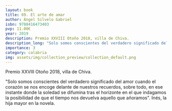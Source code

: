 ```yaml
---
layout: book
title: 69. El arte de amar
author: Ángel Silvelo Gabriel
isbn: 9788416473403
pvp: 11.00€
year: 2019
description: Premio XXVIII Otoño 2018, villa de Chiva.
description_long: "Solo somos conscientes del verdadero significado del amor cuando el corazón se nos encoge delante de nuestros recuerdos, sobre todo, en ese instante donde la soledad se difumina tras el horizonte en el que indagamos la posibilidad de que el tiempo nos devuelva aquello que añoramos". Inés, la hija mayor en la novela.
importance: 3
category: calabria
img: assets/img/collection_preview/collection_default.png
---
```


Premio XXVIII Otoño 2018, villa de Chiva.

"Solo somos conscientes del verdadero significado del amor cuando el corazón se nos encoge delante de nuestros recuerdos, sobre todo, en ese instante donde la soledad se difumina tras el horizonte en el que indagamos la posibilidad de que el tiempo nos devuelva aquello que añoramos". Inés, la hija mayor en la novela.

